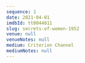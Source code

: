 ```yaml
---
sequence: 1
date: 2021-04-01
imdbId: tt0044811
slug: secrets-of-women-1952
venue: null
venueNotes: null
medium: Criterion Channel
mediumNotes: null
---
```


